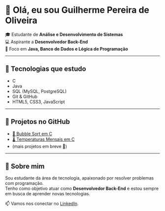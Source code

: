 # 👋 Olá, eu sou Guilherme Pereira de Oliveira

🎓 Estudante de **Análise e Desenvolvimento de Sistemas**  
💻 Aspirante a **Desenvolvedor Back-End**  
🚀 Foco em **Java, Banco de Dados e Lógica de Programação**

---

## 🔧 Tecnologias que estudo
- C  
- Java  
- SQL (MySQL, PostgreSQL)  
- Git & GitHub  
- HTML5, CSS3, JavaScript  

---

## 📂 Projetos no GitHub
- [🔢 Bubble Sort em C](https://github.com/seuusuario/bubble-sort-c)  
- [🌡️ Temperaturas Mensais em C](https://github.com/seuusuario/temperatura-mensal-c)  
- (mais projetos em breve 🚀)

---

## 🌱 Sobre mim
Sou estudante da área de tecnologia, apaixonado por resolver problemas com programação.  
Tenho como objetivo atuar como **Desenvolvedor Back-End** e estou sempre em busca de aprender novas tecnologias.  

📫 Vamos nos conectar no [LinkedIn](https://www.linkedin.com/in/guilherme-pereira-de-oliveira-485078386/).  

